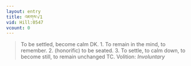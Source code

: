 ```yaml
---
layout: entry
title: འཇགས་√1
vid: Hill:0547
vcount: 0
---
```

> To be settled, become calm DK\. 1\. To remain in the mind, to remember\. 2\. (honorific) to be seated\. 3\. To settle, to calm down, to become still, to remain unchanged TC\.
> Volition: _Involuntary_


